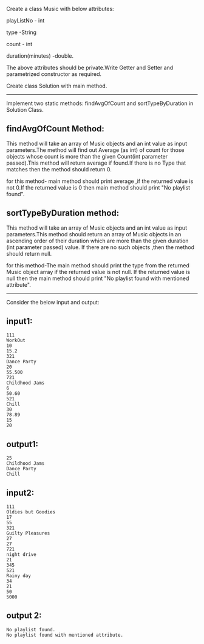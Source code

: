 Create a class Music with below attributes:

playListNo - int

type -String

count - int

duration(minutes) -double.



The above attributes should be private.Write Getter and Setter and parametrized constructor as required.

Create class Solution with main method.

****************************************************************************

Implement two static methods: findAvgOfCount and sortTypeByDuration in Solution Class.



findAvgOfCount Method:
----------------------------------------
This method will take an array of Music objects and an int value as input parameters.The method will find out Average
(as int) of count for those objects whose count is more than the given Count(int parameter passed).This method will return
average if found.If there is no Type that matches then the method should return 0.

for this method- main method should print average ,if the returned value is not 0.If the returned value is 0 then main method
should print "No playlist found".

sortTypeByDuration method:
-----------------------------------------
This method will take an array of Music objects and an int value as input parameters.This method should return an array of
Music objects in an ascending order of their duration which are more than the given duration (int parameter passed) value.
If there are no such objects ,then the method should return null.

for this method-The main method should print the type from the returned Music object array if the returned value is not null.
If the returned value is null then the main method should print "No playlist found with mentioned attribute".

****************************************************************************

Consider the below input and output:

input1:
------------
    111
    WorkOut
    10
    15.2
    321
    Dance Party
    20
    55.500
    721
    Childhood Jams
    6
    50.60
    521
    Chill
    30
    78.89
    15
    20


output1:
--------------------
    25
    Childhood Jams
    Dance Party
    Chill



input2:
-----------------------
    111
    Oldies but Goodies
    17
    55
    321
    Guilty Pleasures
    27
    27
    721
    night drive
    21
    345
    521
    Rainy day
    34
    21
    50
    5000


output 2:
-----------------------
    No playlist found.
    No playlist found with mentioned attribute.

